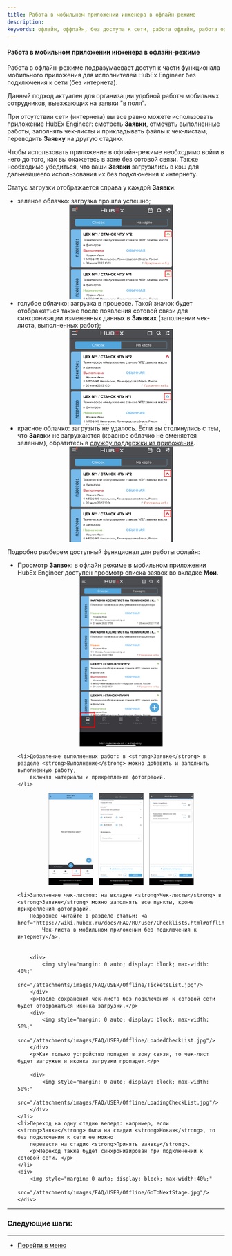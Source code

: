 ```yaml
---
title: Работа в мобильном приложении инженера в офлайн-режиме
description:
keywords: офлайн, оффлайн, без доступа к сети, работа офлайн, работа оффлайн, приложение оффлайн, приложение офлайн, hubex, хабекс, хубекс, хабикс
---
```



#### Работа в мобильном приложении инженера в офлайн-режиме

<html>
<meta charset="utf-8">

</html>

<body>
<p>Работа в офлайн-режиме подразумаевает доступ к части функционала мобильного приложения для исполнителей HubEx
    Engineer без подключения к сети (без интернета).</p>

<p>Данный подход актуален для организации удобной работы мобильных сотрудников, выезжающих на заявки "в поля". </p>
<p>При отсутствии сети (интернета) вы все равно можете использовать приложение HubEx Engineer: смотреть <strong>Заявки</strong>,
    отмечать выполненные работы, заполнять чек-листы и прикладывать файлы к чек-листам, переводить <strong>Заявку</strong> на другую
    стадию. </p>

<p>Чтобы использовать приложение в офлайн-режиме необходимо войти в него до того, как вы окажетесь в зоне без сотовой
    связи. Также необходимо убедиться, что ваши <strong>Заявки</strong> загрузились в кэш для дальнейшеего использования их без
    подключения к интернету.</p>
<p>Статус загрузки отображается справа у каждой <strong>Заявки</strong>:</p>
<ul>
    <li>зеленое облачко: загрузка прошла успешно;</li>
    <div>
        <img style="margin: 0 auto; display: block; max-width: 50%;"
             src="/attachments/images/FAQ/USER/Offline/LoadedTickets.jpg"/>
    </div>
    <li>голубое облачко: загрузка в процессе. Такой значок будет отображаться также после появления сотовой связи для
        синхронизации измененных данных в <strong>Заявках</strong> (заполнении чек-листа, выполненных работ);
    </li>
    <div>
        <img style="margin: 0 auto; display: block; max-width: 50%;"
             src="/attachments/images/FAQ/USER/Offline/Loading.jpg"/>
    </div>
    <li>красное облачко: загрузить не удалось. Если вы столкнулись с тем, что <strong>Заявки</strong> не загружаются (красное облачко не сменяется зеленым), обратитесь в <a
            href="https://wiki.hubex.ru/docs/FAQ/RU/user/HowToContactSupport.html#csma">службу
        поддержки из приложения</a>.
    </li>
    <div>
        <img style="margin: 0 auto; display: block; max-width: 50%;"
             src="/attachments/images/FAQ/USER/Offline/DownloadError.jpg"/>
    </div>
</ul>

<p>Подробно разберем доступный функционал для работы офлайн:</p>

<ul>
    <li>Просмотр <strong>Заявок</strong>: в офлайн режиме в мобильном приложении HubEx Engineer доступен просмотр списка заявок во
        вкладке <strong>Мои</strong>.
    </li>
    <div>
        <img style="margin: 0 auto; display: block; max-width: 40%;"
             src="/attachments/images/FAQ/USER/Offline/TicketsList.jpg"/>
    </div>

    <li>Добавление выполненных работ: в <strong>Заявке</strong> в разделе <strong>Выполнение</strong> можно добавить и заполнить выполненную работу,
        включая материалы и прикрепление фотографий.
    </li>
  
   <div>
        <img style="margin: 0 auto; display: block; max-width: 70%;"
             src="/attachments/images/FAQ/USER/Offline/AdditionalWorks.jpg"/>
    </div>

    <li>Заполнение чек-листов: на вкладке <strong>Чек-листы</strong> в <strong>Заявке</strong> можно заполнять все пункты, кроме прикрепления фотографий.
        Подробнее читайте в разделе статьи: <a href="https://wiki.hubex.ru/docs/FAQ/RU/user/Checklists.html#offline">Заполнение
            Чек-листа в мобильном приложении без подключения к интернету</a>.


        <div>
            <img style="margin: 0 auto; display: block; max-width: 40%;"
                 src="/attachments/images/FAQ/USER/Offline/TicketsList.jpg"/>
        </div>
        <p>После сохранения чек-листа без подключения к сотовой сети будет отображаться иконка загрузки.</p>
        <div>
            <img style="margin: 0 auto; display: block; max-width: 50%;"
                 src="/attachments/images/FAQ/USER/Offline/LoadedCheckList.jpg"/>
        </div>
        <p>Как только устройство попадет в зону связи, то чек-лист будет загружен и иконка загрузки пропадет.</p>

        <div>
            <img style="margin: 0 auto; display: block; max-width: 50%;"
                 src="/attachments/images/FAQ/USER/Offline/LoadingCheckList.jpg"/>
        </div>
    </li>
    <li>Переход на одну стадию веперд: например, если <strong>Завка</strong> была на стадии <strong>Новая</strong>, то без подключения к сети ее можно
        перевести на стадию <strong>Принять заявку</strong>.
        <p>Переход также будет синхронизирован при подключении к сотовой сети. </p>
    </li>
    <div>
        <img style="margin: 0 auto; display: block; max-width:40%;"
             src="/attachments/images/FAQ/USER/Offline/GoToNextStage.jpg"/>
    </div>
    
</ul>


</body>


___
### Следующие шаги:


____
- [Перейти в меню](http://wiki.hubex.ru)
